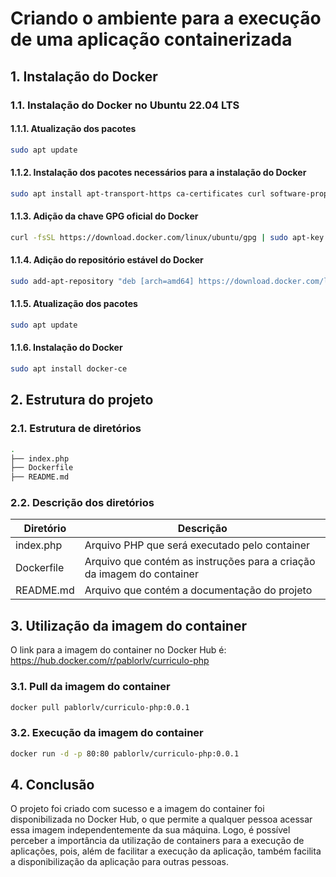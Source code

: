 # Criando o ambiente para a execução de uma aplicação containerizada

## 1. Instalação do Docker

### 1.1. Instalação do Docker no Ubuntu 22.04 LTS

#### 1.1.1. Atualização dos pacotes

```bash
sudo apt update
```

#### 1.1.2. Instalação dos pacotes necessários para a instalação do Docker

```bash
sudo apt install apt-transport-https ca-certificates curl software-properties-common
```

#### 1.1.3. Adição da chave GPG oficial do Docker

```bash
curl -fsSL https://download.docker.com/linux/ubuntu/gpg | sudo apt-key add -
```

#### 1.1.4. Adição do repositório estável do Docker

```bash
sudo add-apt-repository "deb [arch=amd64] https://download.docker.com/linux/ubuntu bionic stable"
```

#### 1.1.5. Atualização dos pacotes

```bash
sudo apt update
```

#### 1.1.6. Instalação do Docker

```bash
sudo apt install docker-ce
```

## 2. Estrutura do projeto

### 2.1. Estrutura de diretórios

```bash
.
├── index.php
├── Dockerfile
├── README.md
```

### 2.2. Descrição dos diretórios

| Diretório | Descrição |
| --- | --- |
| index.php | Arquivo PHP que será executado pelo container |
| Dockerfile | Arquivo que contém as instruções para a criação da imagem do container |
| README.md | Arquivo que contém a documentação do projeto |

## 3. Utilização da imagem do container

O link para a imagem do container no Docker Hub é: <https://hub.docker.com/r/pablorlv/curriculo-php>

### 3.1. Pull da imagem do container

```bash
docker pull pablorlv/curriculo-php:0.0.1
```

### 3.2. Execução da imagem do container

```bash
docker run -d -p 80:80 pablorlv/curriculo-php:0.0.1
```

## 4. Conclusão

O projeto foi criado com sucesso e a imagem do container foi disponibilizada no Docker Hub, o que permite a qualquer pessoa acessar essa imagem independentemente da sua máquina. Logo, é possível perceber a importância da utilização de containers para a execução de aplicações, pois, além de facilitar a execução da aplicação, também facilita a disponibilização da aplicação para outras pessoas.
